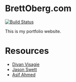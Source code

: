 # BrettOberg.com

[![Build Status](https://travis-ci.org/bjoberg/brettoberg.com.svg?branch=testing)](https://travis-ci.org/bjoberg/brettoberg.com)

This is my portfolio website.

# Resources

* [Divan Visagie](https://medium.com/from-the-couch/angular-2-with-travis-ci-922040e01937#.5vjjdsce8)
* [Jason Swett](https://www.angularonrails.com/deploy-angular-cli-webpack-project-heroku/)
* [Asif Ahmed](http://lifesforlearning.com/heroku-with-godaddy/)